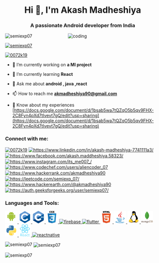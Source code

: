 <h1 align="center">Hi 👋, I'm Akash Madheshiya</h1>
<h3 align="center">A passionate Android developer from India</h3>
<img align="right" alt="coding" width="300"  src="https://camo.githubusercontent.com/cae12fddd9d6982901d82580bdf321d81fb299141098ca1c2d4891870827bf17/68747470733a2f2f6d69726f2e6d656469756d2e636f6d2f6d61782f313336302f302a37513379765349765f7430696f4a2d5a2e676966">
<p align="left"> <img src="https://komarev.com/ghpvc/?username=semiexp07&label=Profile%20views&color=0e75b6&style=flat" alt="semiexp07" /> </p>

<p align="left"> <a href="https://github.com/ryo-ma/github-profile-trophy"><img src="https://github-profile-trophy.vercel.app/?username=semiexp07" alt="semiexp07" /></a> </p>

<p align="left"> <a href="https://twitter.com/0072k19" target="blank"><img src="https://img.shields.io/twitter/follow/0072k19?logo=twitter&style=for-the-badge" alt="0072k19" /></a> </p>

- 🔭 I’m currently working on **a Ml project**

- 🌱 I’m currently learning **React**

- 💬 Ask me about **android , java ,react**

- 📫 How to reach me **akmadheshiya90@gmail.com**

- 📄 Know about my experiences [https://docs.google.com/document/d/1bsab5wa7tQZqO5b5qv9FHX-2C8Fyn4pXd7tIvevt7gQ/edit?usp=sharing](https://docs.google.com/document/d/1bsab5wa7tQZqO5b5qv9FHX-2C8Fyn4pXd7tIvevt7gQ/edit?usp=sharing)

<h3 align="left">Connect with me:</h3>
<p align="left">
<a href="https://twitter.com/0072k19" target="blank"><img align="center" src="https://raw.githubusercontent.com/rahuldkjain/github-profile-readme-generator/master/src/images/icons/Social/twitter.svg" alt="0072k19" height="30" width="40" /></a>
<a href="https://linkedin.com/in/https://www.linkedin.com/in/akash-madheshiya-7741111a3/" target="blank"><img align="center" src="https://raw.githubusercontent.com/rahuldkjain/github-profile-readme-generator/master/src/images/icons/Social/linked-in-alt.svg" alt="https://www.linkedin.com/in/akash-madheshiya-7741111a3/" height="30" width="40" /></a>
<a href="https://fb.com/https://www.facebook.com/akash.maddheshiya.58323/" target="blank"><img align="center" src="https://raw.githubusercontent.com/rahuldkjain/github-profile-readme-generator/master/src/images/icons/Social/facebook.svg" alt="https://www.facebook.com/akash.maddheshiya.58323/" height="30" width="40" /></a>
<a href="https://instagram.com/https://www.instagram.com/its_me007_/" target="blank"><img align="center" src="https://raw.githubusercontent.com/rahuldkjain/github-profile-readme-generator/master/src/images/icons/Social/instagram.svg" alt="https://www.instagram.com/its_me007_/" height="30" width="40" /></a>
<a href="https://www.codechef.com/users/https://www.codechef.com/users/aliencoder_07" target="blank"><img align="center" src="https://cdn.jsdelivr.net/npm/simple-icons@3.1.0/icons/codechef.svg" alt="https://www.codechef.com/users/aliencoder_07" height="30" width="40" /></a>
<a href="https://www.hackerrank.com/https://www.hackerrank.com/akmadheshiya90" target="blank"><img align="center" src="https://raw.githubusercontent.com/rahuldkjain/github-profile-readme-generator/master/src/images/icons/Social/hackerrank.svg" alt="https://www.hackerrank.com/akmadheshiya90" height="30" width="40" /></a>
<a href="https://www.leetcode.com/https://leetcode.com/semiexp_07/" target="blank"><img align="center" src="https://raw.githubusercontent.com/rahuldkjain/github-profile-readme-generator/master/src/images/icons/Social/leet-code.svg" alt="https://leetcode.com/semiexp_07/" height="30" width="40" /></a>
<a href="https://www.hackerearth.com/https://www.hackerearth.com/@akmadheshiya90" target="blank"><img align="center" src="https://raw.githubusercontent.com/rahuldkjain/github-profile-readme-generator/master/src/images/icons/Social/hackerearth.svg" alt="https://www.hackerearth.com/@akmadheshiya90" height="30" width="40" /></a>
<a href="https://auth.geeksforgeeks.org/user/https://auth.geeksforgeeks.org/user/semiexp07/" target="blank"><img align="center" src="https://raw.githubusercontent.com/rahuldkjain/github-profile-readme-generator/master/src/images/icons/Social/geeks-for-geeks.svg" alt="https://auth.geeksforgeeks.org/user/semiexp07/" height="30" width="40" /></a>
</p>

<h3 align="left">Languages and Tools:</h3>
<p align="left"> <a href="https://developer.android.com" target="_blank" rel="noreferrer"> <img src="https://raw.githubusercontent.com/devicons/devicon/master/icons/android/android-original-wordmark.svg" alt="android" width="40" height="40"/> </a> <a href="https://www.cprogramming.com/" target="_blank" rel="noreferrer"> <img src="https://raw.githubusercontent.com/devicons/devicon/master/icons/c/c-original.svg" alt="c" width="40" height="40"/> </a> <a href="https://www.w3schools.com/cpp/" target="_blank" rel="noreferrer"> <img src="https://raw.githubusercontent.com/devicons/devicon/master/icons/cplusplus/cplusplus-original.svg" alt="cplusplus" width="40" height="40"/> </a> <a href="https://www.w3schools.com/css/" target="_blank" rel="noreferrer"> <img src="https://raw.githubusercontent.com/devicons/devicon/master/icons/css3/css3-original-wordmark.svg" alt="css3" width="40" height="40"/> </a> <a href="https://firebase.google.com/" target="_blank" rel="noreferrer"> <img src="https://www.vectorlogo.zone/logos/firebase/firebase-icon.svg" alt="firebase" width="40" height="40"/> </a> <a href="https://flutter.dev" target="_blank" rel="noreferrer"> <img src="https://www.vectorlogo.zone/logos/flutterio/flutterio-icon.svg" alt="flutter" width="40" height="40"/> </a> <a href="https://www.w3.org/html/" target="_blank" rel="noreferrer"> <img src="https://raw.githubusercontent.com/devicons/devicon/master/icons/html5/html5-original-wordmark.svg" alt="html5" width="40" height="40"/> </a> <a href="https://www.java.com" target="_blank" rel="noreferrer"> <img src="https://raw.githubusercontent.com/devicons/devicon/master/icons/java/java-original.svg" alt="java" width="40" height="40"/> </a> <a href="https://www.linux.org/" target="_blank" rel="noreferrer"> <img src="https://raw.githubusercontent.com/devicons/devicon/master/icons/linux/linux-original.svg" alt="linux" width="40" height="40"/> </a> <a href="https://www.mongodb.com/" target="_blank" rel="noreferrer"> <img src="https://raw.githubusercontent.com/devicons/devicon/master/icons/mongodb/mongodb-original-wordmark.svg" alt="mongodb" width="40" height="40"/> </a> <a href="https://www.python.org" target="_blank" rel="noreferrer"> <img src="https://raw.githubusercontent.com/devicons/devicon/master/icons/python/python-original.svg" alt="python" width="40" height="40"/> </a> <a href="https://reactjs.org/" target="_blank" rel="noreferrer"> <img src="https://raw.githubusercontent.com/devicons/devicon/master/icons/react/react-original-wordmark.svg" alt="react" width="40" height="40"/> </a> <a href="https://reactnative.dev/" target="_blank" rel="noreferrer"> <img src="https://reactnative.dev/img/header_logo.svg" alt="reactnative" width="40" height="40"/> </a> </p>

<p><img align="left" src="https://github-readme-stats.vercel.app/api/top-langs?username=semiexp07&show_icons=true&locale=en&layout=compact" alt="semiexp07" /></p>

<p>&nbsp;<img align="center" src="https://github-readme-stats.vercel.app/api?username=semiexp07&show_icons=true&locale=en" alt="semiexp07" /></p>

<p><img align="center" src="https://github-readme-streak-stats.herokuapp.com/?user=semiexp07&" alt="semiexp07" /></p>
